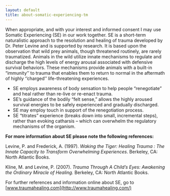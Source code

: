 ```yaml
---
layout: default
title: about-somatic-experiencing-tm
---
```

When appropriate, and with your interest and informed consent I may use
Somatic Experiencing (SE) in our work together.  SE is a short-term
naturalistic approach to the resolution and healing of trauma developed by Dr.
Peter Levine and is supported by research. It is based upon the observation
that wild prey animals, though threatened routinely, are rarely traumatized.
Animals in the wild utilize innate mechanisms to regulate and discharge the
high levels of energy arousal associated with defensive survival behaviors.
These mechanisms provide animals with a built-in “immunity’’ to trauma that
enables them to return to normal in the aftermath of highly ‘’charged’’
life-threatening experiences.

 * SE employs awareness of body sensation to help people “renegotiate” and heal rather than re-live or re-enact trauma.
 * SE’s guidance of the bodily “felt sense,” allows the highly aroused survival energies to be safely experienced and gradually discharged.
 * SE may employ touch in support of the renegotiation process.
 * SE “titrates” experience (breaks down into small, incremental steps), rather than evoking catharsis – which can overwhelm the regulatory mechanisms of the organism.
 
**For more information about SE please note the following references:**

Levine, P. and Frederick, A. (1997). _Waking the Tiger: Healing Trauma : The
Innate Capacity to Transform Overwhelming Experiences_. Berkeley, CA: North
Atlantic Books.

Kline, M. and Levine, P. (2007). _Trauma Through A Child’s Eyes: Awakening the
Ordinary Miracle of Healing._ Berkeley, CA:  North Atlantic Books.

For further references and information online about SE, go to
[www.traumahealing.com](http://www.traumahealing.com/)


